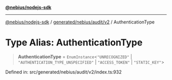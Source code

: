 [**@nebius/nodejs-sdk**](../../../../../README.md)

***

[@nebius/nodejs-sdk](../../../../../README.md) / [generated/nebius/audit/v2](../README.md) / AuthenticationType

# Type Alias: AuthenticationType

> **AuthenticationType** = `EnumInstance`\<`"UNRECOGNIZED"` \| `"AUTHENTICATION_TYPE_UNSPECIFIED"` \| `"ACCESS_TOKEN"` \| `"STATIC_KEY"`\>

Defined in: src/generated/nebius/audit/v2/index.ts:932

